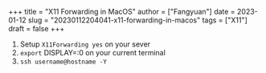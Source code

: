 +++
title = "X11 Forwarding in MacOS"
author = ["Fangyuan"]
date = 2023-01-12
slug = "20230112204041-x11-forwarding-in-macos"
tags = ["X11"]
draft = false
+++

1.  Setup `X11Forwarding yes` on your sever
2.  `export` DISPLAY=:0 on your current terminal
3.  `ssh username@hostname -Y`
